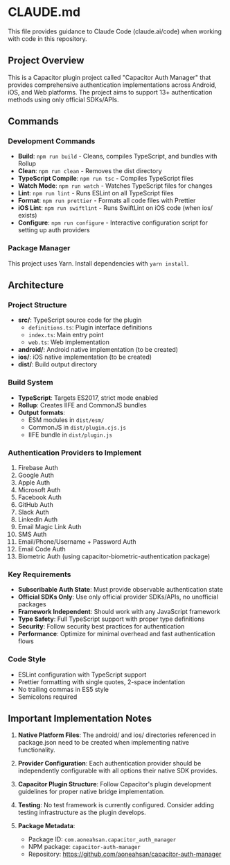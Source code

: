 # CLAUDE.md

This file provides guidance to Claude Code (claude.ai/code) when working with code in this repository.

## Project Overview

This is a Capacitor plugin project called "Capacitor Auth Manager" that provides comprehensive authentication implementations across Android, iOS, and Web platforms. The project aims to support 13+ authentication methods using only official SDKs/APIs.

## Commands

### Development Commands
- **Build**: `npm run build` - Cleans, compiles TypeScript, and bundles with Rollup
- **Clean**: `npm run clean` - Removes the dist directory
- **TypeScript Compile**: `npm run tsc` - Compiles TypeScript files
- **Watch Mode**: `npm run watch` - Watches TypeScript files for changes
- **Lint**: `npm run lint` - Runs ESLint on all TypeScript files
- **Format**: `npm run prettier` - Formats all code files with Prettier
- **iOS Lint**: `npm run swiftlint` - Runs SwiftLint on iOS code (when ios/ exists)
- **Configure**: `npm run configure` - Interactive configuration script for setting up auth providers

### Package Manager
This project uses Yarn. Install dependencies with `yarn install`.

## Architecture

### Project Structure
- **src/**: TypeScript source code for the plugin
  - `definitions.ts`: Plugin interface definitions
  - `index.ts`: Main entry point
  - `web.ts`: Web implementation
- **android/**: Android native implementation (to be created)
- **ios/**: iOS native implementation (to be created)
- **dist/**: Build output directory

### Build System
- **TypeScript**: Targets ES2017, strict mode enabled
- **Rollup**: Creates IIFE and CommonJS bundles
- **Output formats**:
  - ESM modules in `dist/esm/`
  - CommonJS in `dist/plugin.cjs.js`
  - IIFE bundle in `dist/plugin.js`

### Authentication Providers to Implement
1. Firebase Auth
2. Google Auth
3. Apple Auth
4. Microsoft Auth
5. Facebook Auth
6. GitHub Auth
7. Slack Auth
8. LinkedIn Auth
9. Email Magic Link Auth
10. SMS Auth
11. Email/Phone/Username + Password Auth
12. Email Code Auth
13. Biometric Auth (using capacitor-biometric-authentication package)

### Key Requirements
- **Subscribable Auth State**: Must provide observable authentication state
- **Official SDKs Only**: Use only official provider SDKs/APIs, no unofficial packages
- **Framework Independent**: Should work with any JavaScript framework
- **Type Safety**: Full TypeScript support with proper type definitions
- **Security**: Follow security best practices for authentication
- **Performance**: Optimize for minimal overhead and fast authentication flows

### Code Style
- ESLint configuration with TypeScript support
- Prettier formatting with single quotes, 2-space indentation
- No trailing commas in ES5 style
- Semicolons required

## Important Implementation Notes

1. **Native Platform Files**: The android/ and ios/ directories referenced in package.json need to be created when implementing native functionality.

2. **Provider Configuration**: Each authentication provider should be independently configurable with all options their native SDK provides.

3. **Capacitor Plugin Structure**: Follow Capacitor's plugin development guidelines for proper native bridge implementation.

4. **Testing**: No test framework is currently configured. Consider adding testing infrastructure as the plugin develops.

5. **Package Metadata**:
   - Package ID: `com.aoneahsan.capacitor_auth_manager`
   - NPM package: `capacitor-auth-manager`
   - Repository: https://github.com/aoneahsan/capacitor-auth-manager